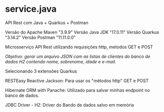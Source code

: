 # service.java
API Rest com Java + Quarkus + Postman

Versão do Apache Maven "3.9.9"
Versão Java JDK "17.0.11"
Versão Quarkus "3.14.2"
Versão Postman "11.11.0.0"

Microsserviço API Rest utilizando requisições http, metodos GET e POST

*Objetivo: gerar um arquivo JSON com as listas de clientes do banco de dados H2 contendo nome, sobrenome, idade e e-mail.*

Selecionando 3 extensões Quarkus

RESTEasy Reactive Jackson: Para usar os "métodos http" GET e POST

Hibernate ORM with Panache: Utilizado para salvar minhas endpoint no banco de dados.

JDBC Driver - H2: Driver do Bando de dados salvo em memória
